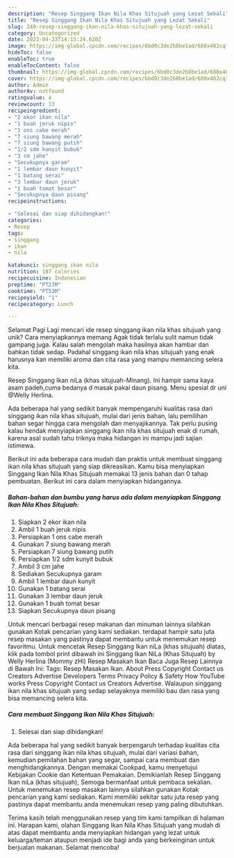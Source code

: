 ```yaml
---
description: "Resep Singgang Ikan Nila Khas Situjuah yang Lezat Sekali"
title: "Resep Singgang Ikan Nila Khas Situjuah yang Lezat Sekali"
slug: 249-resep-singgang-ikan-nila-khas-situjuah-yang-lezat-sekali
category: Uncategorized
date: 2023-04-23T14:15:24.620Z
image: https://img-global.cpcdn.com/recipes/6bd0c3de2b8be1ad/680x482cq70/singgang-ikan-nila-khas-situjuah-foto-resep-utama.jpg
hideToc: false
enableToc: true
enableTocContent: false
thumbnail: https://img-global.cpcdn.com/recipes/6bd0c3de2b8be1ad/680x482cq70/singgang-ikan-nila-khas-situjuah-foto-resep-utama.jpg
cover: https://img-global.cpcdn.com/recipes/6bd0c3de2b8be1ad/680x482cq70/singgang-ikan-nila-khas-situjuah-foto-resep-utama.jpg
author: Admin
authorAv: notfound
ratingvalue: 4
reviewcount: 13
recipeingredient:
- "2 ekor ikan nila"
- "1 buah jeruk nipis"
- "1 ons cabe merah"
- "7 siung bawang merah"
- "7 siung bawang putih"
- "1/2 sdm kunyit bubuk"
- "3 cm jahe"
- "Secukupnya garam"
- "1 lembar daun kunyit"
- "1 batang serai"
- "3 lembar daun jeruk"
- "1 buah tomat besar"
- "Secukupnya daun pisang"
recipeinstructions:

- "Selesai dan siap dihidangkan!"
categories:
- Resep
tags:
- singgang
- ikan
- nila

katakunci: singgang ikan nila 
nutrition: 187 calories
recipecuisine: Indonesian
preptime: "PT27M"
cooktime: "PT53M"
recipeyield: "1"
recipecategory: Lunch

---
```



Selamat Pagi Lagi mencari ide resep singgang ikan nila khas situjuah yang unik? Cara menyiapkannya memang Agak tidak terlalu sulit namun tidak gampang juga. Kalau salah mengolah maka hasilnya akan hambar dan bahkan tidak sedap. Padahal singgang ikan nila khas situjuah yang enak harusnya kan memiliki aroma dan cita rasa yang mampu memancing selera kita.


Resep Singgang Ikan niLa (khas situjuah-Minang). Ini hampir sama kaya asam padeh,cuma bedanya d masak pakai daun pisang. Menu spesial dr uni @Welly Herlina.

Ada beberapa hal yang sedikit banyak mempengaruhi kualitas rasa dari singgang ikan nila khas situjuah, mulai dari jenis bahan, lalu pemilihan bahan segar hingga cara mengolah dan menyajikannya. Tak perlu pusing kalau hendak menyiapkan singgang ikan nila khas situjuah enak di rumah, karena asal sudah tahu triknya maka hidangan ini mampu jadi sajian istimewa.


Berikut ini ada beberapa cara mudah dan praktis untuk membuat singgang ikan nila khas situjuah yang siap dikreasikan. Kamu bisa menyiapkan Singgang Ikan Nila Khas Situjuah memakai 13 jenis bahan dan 0 tahap pembuatan. Berikut ini cara dalam menyiapkan hidangannya.

<!--inarticleads1-->

##### Bahan-bahan dan bumbu yang harus ada dalam menyiapkan Singgang Ikan Nila Khas Situjuah:

1. Siapkan 2 ekor ikan nila
1. Ambil 1 buah jeruk nipis
1. Persiapkan 1 ons cabe merah
1. Gunakan 7 siung bawang merah
1. Persiapkan 7 siung bawang putih
1. Persiapkan 1/2 sdm kunyit bubuk
1. Ambil 3 cm jahe
1. Sediakan Secukupnya garam
1. Ambil 1 lembar daun kunyit
1. Gunakan 1 batang serai
1. Gunakan 3 lembar daun jeruk
1. Gunakan 1 buah tomat besar
1. Siapkan Secukupnya daun pisang


Untuk mencari berbagai resep makanan dan minuman lainnya silahkan gunakan Kotak pencarian yang kami sediakan. terdapat hampir satu juta resep masakan yang pastinya dapat membantu untuk menemukan resep favoritmu. Untuk mencetak Resep Singgang Ikan niLa (khas situjuah) diatas, klik pada tombol print dibawah ini Singgang Ikan NiLa (Khas Situjuah) by Welly Herlina (Mommy zHi) Resep Masakan Ikan Baca Juga Resep Lainnya di Bawah Ini: Tags: Resep Masakan Ikan. About Press Copyright Contact us Creators Advertise Developers Terms Privacy Policy &amp; Safety How YouTube works Press Copyright Contact us Creators Advertise. Walaupun singgang ikan nila khas situjuah yang sedap selayaknya memiliki bau dan rasa yang bisa memancing selera kita. 

<!--inarticleads2-->

##### Cara membuat Singgang Ikan Nila Khas Situjuah:


1. Selesai dan siap dihidangkan!

Ada beberapa hal yang sedikit banyak berpengaruh terhadap kualitas cita rasa dari singgang ikan nila khas situjuah, mulai dari variasi bahan, kemudian pemilahan bahan yang segar, sampai cara membuat dan menghidangkannya. Dengan memakai Cookpad, kamu menyetujui Kebijakan Cookie dan Ketentuan Pemakaian. Demikianlah Resep Singgang Ikan niLa (khas situjuah), Semoga bermanfaat untuk pembaca sekalian. Untuk menemukan resep masakan lainnya silahkan gunakan Kotak pencarian yang kami sediakan. Kami memiliki sekitar satu juta resep yang pastinya dapat membantu anda menemukan resep yang paling dibutuhkan. 

Terima kasih telah menggunakan resep yang tim kami tampilkan di halaman ini. Harapan kami, olahan Singgang Ikan Nila Khas Situjuah yang mudah di atas dapat membantu anda menyiapkan hidangan yang lezat untuk keluarga/teman ataupun menjadi ide bagi anda yang berkeinginan untuk berjualan makanan. Selamat mencoba!
